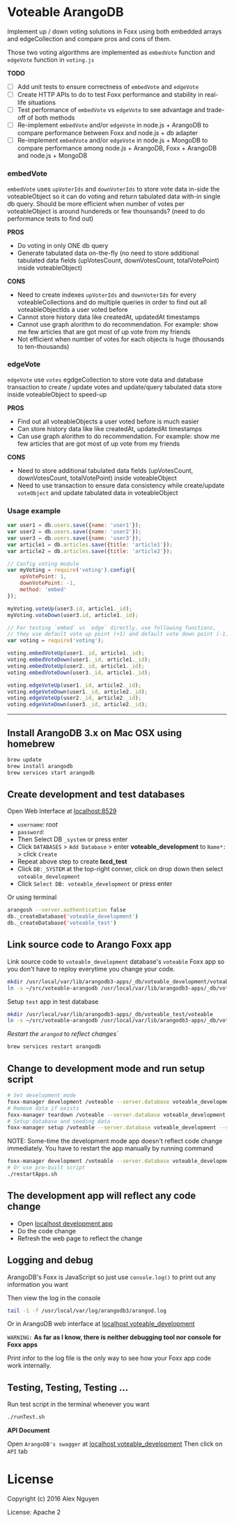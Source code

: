 # Voteable ArangoDB

Implement up / down voting solutions in Foxx using both embedded arrays and edgeCollection and compare pros and cons of them. 

Those two voting algorithms are implemented as `embedVote` function and `edgeVote` function in `voting.js`

**TODO**
* [ ] Add unit tests to ensure correctness of `embedVote` and `edgeVote`
* [ ] Create HTTP APIs to do to test Foxx performance and stability in real-life situations
* [ ] Test performance of `embedVote` vs `edgeVote` to see advantage and trade-off of both methods
* [ ] Re-implement `embedVote` and/or `edgeVote` in node.js + ArangoDB to compare performance between Foxx and node.js + db adapter
* [ ] Re-implement `embedVote` and/or `edgeVote` in node.js + MongoDB to compare performance among node.js + ArangoDB, Foxx + ArangoDB and node.js + MongoDB

### embedVote
`embedVote` uses `upVoterIds` and `downVoterIds` to store vote data in-side the voteableObject so it can 
do voting and return tabulated data with-in single db query. Should be more efficient when number of votes per voteableObject is around hundereds or few thounsands? (need to do performance tests to find out)

**PROS**
 * Do voting in only ONE db query
 * Generate tabulated data on-the-fly (no need to store additional tabulated data fields (upVotesCount, downVotesCount, totalVotePoint) inside voteableObject)

**CONS**
 * Need to create indexes `upVoterIds` and `downVoterIds` for every voteableCollections and do multiple queries in order to find out all voteableObjectIds a user voted before
 * Cannot store history data like createdAt, updatedAt timestamps
 * Cannot use graph alorithm to do recommendation. For example: show me few articles that are got most of up vote from my friends
 * Not efficient when number of votes for each objects is huge (thousands to ten-thousands)

### edgeVote
`edgeVote` use `votes` egdgeCollection to store vote data and database transaction to create / update votes and update/query tabulated data store inside voteableObject to speed-up

**PROS**
 * Find out all voteableObjects a user voted before is much easier
 * Can store history data like like createdAt, updatedAt timestamps
 * Can use graph alorithm to do recommendation. For example: show me few articles that are got most of up vote from my friends

**CONS**
 * Need to store additional tabulated data fields (upVotesCount, downVotesCount, totalVotePoint) inside voteableObject
 * Need to use transaction to ensure data consistency while create/update `voteObject` and update tabulated data in voteableObject
 

### Usage example

```javascript
var user1 = db.users.save({name: 'user1'});
var user2 = db.users.save({name: 'user2'});
var user3 = db.users.save({name: 'user3'});
var article1 = db.articles.save({title: 'article1'});
var article2 = db.articles.save({title: 'article2'});

// Config voting module
var myVoting = require('voting').config({
	upVotePoint: 1,
	downVotePoint: -1,
	method: 'embed'
});

myVoting.voteUp(user3.id, article1._id);
myVoting.voteDown(user3.id, article1._id);

// For testing `embed` vs `edge` directly, use following functions,
// they use default vote up point (+1) and default vote down point (-1)
var voting = require('voting');

voting.embedVoteUp(user1._id, article1._id);
voting.embedVoteDown(user1._id, article1._id);
voting.embedVoteUp(user2._id, article1._id);
voting.embedVoteDown(user3._id, article1._id);

voting.edgeVoteUp(user1._id, article2._id);
voting.edgeVoteDown(user1._id, article2._id);
voting.edgeVoteUp(user2._id, article2._id);
voting.edgeVoteDown(user3._id, article2._id);
```

___


## Install ArangoDB 3.x on Mac OSX using homebrew

```bash
brew update
brew install arangodb
brew services start arangodb
```

## Create development and test databases

Open Web Interface at [localhost:8529](http://localhost:8529)

* `username`: *root*
* `password`:
* Then Select DB `_system` or press enter
* Click `DATABASES` > `Add Database` > enter **voteable_development** to `Name*:` > click `Create`
* Repeat above step to create **lxcd_test**
* Click `DB:_SYSTEM` at the top-right conner, click on drop down then select `voteable_development`
* Click `Select DB: voteable_development` or press enter


Or using terminal

```bash
arangosh --server.authentication false
db._createDatabase('voteable_development')
db._createDatabase('voteable_test')
```

## Link source code to Arango Foxx app
Link source code to `voteable_development` database's `voteable` Foxx app so you don't have to reploy everytime you change your code.

```bash
mkdir /usr/local/var/lib/arangodb3-apps/_db/voteable_development/voteable
ln -s ~/src/voteable-arangodb /usr/local/var/lib/arangodb3-apps/_db/voteable_development/voteable/APP
```

Setup `test` app in test database
```bash
mkdir /usr/local/var/lib/arangodb3-apps/_db/voteable_test/voteable
ln -s ~/src/voteable-arangodb /usr/local/var/lib/arangodb3-apps/_db/voteable_test/voteable/APP
```

*Restart the `arangod` to reflect changes`*
```bash
brew services restart arangodb
```

## Change to development mode and run setup script

```bash
# Set development mode
foxx-manager development /voteable --server.database voteable_development --server.authentication false
# Remove data if exists
foxx-manager teardown /voteable --server.database voteable_development --server.authentication false
# Setup database and seeding data
foxx-manager setup /voteable --server.database voteable_development --server.authentication false
```

NOTE: Some-time the development mode app doesn't reflect code change immediately. You have to restart the app manually by running command
```bash
foxx-manager development /voteable --server.database voteable_development --server.authentication false
# Or use pre-built script
./restartApps.sh
```


## The development app will reflect any code change

* Open [localhost development app](http://localhost:8529/_db/voteable_development/voteable)
* Do the code change
* Refresh the web page to reflect the change

## Logging and debug

ArangoDB's Foxx is JavaScript so just use `console.log()` to print out any information you want

Then view the log in the console
```bash
tail -1 -f /usr/local/var/log/arangodb3/arangod.log
```

Or in ArangoDB web interface at [localhost voteable_development](http://localhost:8529/_db/voteable_development/_admin/aardvark/index.html#logs)

`WARNING:` **As far as I know, there is neither debugging tool nor console for Foxx apps**

Print infor to the log file is the only way to see how your Foxx app code work internally.

## Testing, Testing, Testing ...

Run test script in the terminal whenever you want
```bash
./runTest.sh
```

**API Document**

Open `ArangoDB's swagger` at [localhost voteable_development](http://localhost:8529/_db/voteable_development/_admin/aardvark/index.html#service/%2Fvoteable)
Then click on `API` tab

# License

Copyright (c) 2016 Alex Nguyen

License: Apache 2